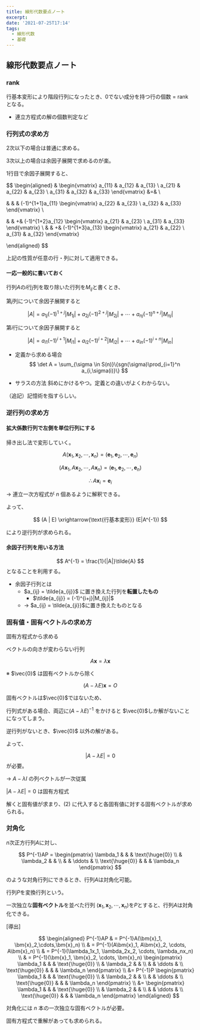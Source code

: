 ```yaml
---
title: 線形代数要点ノート
excerpt: 
date: '2021-07-25T17:14'
tags:
  - 線形代数
  - 基礎
---
```


## 線形代数要点ノート

### rank
行基本変形により階段行列になったとき、0でない成分を持つ行の個数 = rank となる。

- 連立方程式の解の個数判定など

### 行列式の求め方
2次以下の場合は普通に求める。

3次以上の場合は余因子展開で求めるのが楽。

1行目で余因子展開すると、

$$
\begin{aligned}
&
\begin{vmatrix}
a_{11} & a_{12} & a_{13} \\
a_{21} & a_{22} & a_{23} \\
a_{31} & a_{32} & a_{33}
\end{vmatrix} 
&=& \\ 

& & &
 (-1)^{1+1}a_{11}
\begin{vmatrix}
a_{22} & a_{23} \\
a_{32} & a_{33}
\end{vmatrix}
\\ 

& & +& (-1)^{1+2}a_{12}
\begin{vmatrix}
a_{21} & a_{23} \\
a_{31} & a_{33} 
\end{vmatrix}
\\
& & 
+& (-1)^{1+3}a_{13}
\begin{vmatrix}
a_{21} & a_{22} \\
a_{31} & a_{32} 
\end{vmatrix}

\end{aligned}
$$

上記の性質が任意の行・列に対して適用できる。

#### 一応一般的に書いておく

行列$A$の$i$行$j$列を取り除いた行列を$M_{ij}$と書くとき、

第$j$列について余因子展開すると

$$
|A| = a_{1j}(-1)^{1+j}|M_{1j}| + a_{2j}(-1)^{2+j}|M_{2j}| + \cdots + a_{nj}(-1)^{n+j}|M_{nj}|
$$

第$i$行について余因子展開すると

$$
|A| = a_{i1}(-1)^{i+1}|M_{i1}| + a_{i2}(-1)^{i+2}|M_{i2}| + \cdots + a_{in}(-1)^{i+n}|M_{in}|
$$


- 定義から求める場合
$$
\det A = \sum_{\sigma \in S(n)}\{sgn(\sigma)\prod_{i=1}^n a_{i,\sigma(i)}\}
$$

- サラスの方法
斜めにかけるやつ。定義との違いがよくわからない。

（追記）記憶術を指すらしい。

### 逆行列の求め方
#### 拡大係数行列で左側を単位行列にする

掃き出し法で変形していく。

$$
A(\bm{x}_1,\bm{x}_2,\cdots,\bm{x}_n) = (\bm{e}_1, \bm{e}_2, \cdots, \bm{e}_n)
$$

$$
(A\bm{x}_1, A\bm{x}_2,\cdots,A\bm{x}_n) = (\bm{e}_1,\bm{e}_2,\cdots,\bm{e}_n)
$$

$$
\therefore A\bm{x}_i = \bm{e}_i
$$

→ 連立一次方程式が $n$ 個あるように解釈できる。

よって、

$$
(A | E) \xrightarrow{\text{行基本変形}} (E|A^{-1})
$$

により逆行列が求められる。
#### 余因子行列を用いる方法
$$
A^{-1} = \frac{1}{|A|}\tilde{A}
$$
となることを利用する。
- 余因子行列とは
  - $a_{ij} = \tilde{a_{ij}}$ に置き換えた行列を**転置したもの**
    - $\tilde{a_{ij}} = (-1)^{i+j}|M_{ij}|$
  - → $a_{ij} = \tilde{a_{ji}}$に置き換えたものとなる

### 固有値・固有ベクトルの求め方

固有方程式から求める

ベクトルの向きが変わらない行列

$$
A\bm{x} = \lambda \bm{x}
$$

※ $\vec{0}$ は固有ベクトルから除く

$$
(A - \lambda E)\bm{x} = O \tag{2}
$$


固有ベクトルは$\vec{0}$ではないため、

行列式がある場合、両辺に$(A-\lambda E)^{-1}$ をかけると $\vec{0}$しか解がないことになってしまう。

逆行列がないとき、$\vec{0}$ 以外の解がある。

よって、

$$
|A-\lambda E| = 0
$$
が必要。

→ $A-\lambda I$ の列ベクトルが一次従属


$|A-\lambda E| = 0$ は固有方程式

解くと固有値が求まり、$(2)$ に代入すると各固有値に対する固有ベクトルが求められる。

### 対角化

$n$次正方行列$A$に対し、

$$
P^{-1}AP = 
\begin{pmatrix}
\lambda_1 &  & & \text{\huge{0}} \\
 & \lambda_2 & & \\
 &  & \ddots & \\
 \text{\huge{0}}  & & & \lambda_n
\end{pmatrix} 
$$

のような対角行列にできるとき、行列$A$は対角化可能。

行列$P$を変換行列という。


一次独立な**固有ベクトル**を並べた行列
$(\bm{x}_1,\bm{x}_2,\cdots,\bm{x}_n)$を$P$とすると、行列$A$は対角化できる。

[導出]

$$
\begin{aligned}
P^{-1}AP & = P^{-1}A(\bm{x}_1, \bm{x}_2,\cdots,\bm{x}_n) \\
& = P^{-1}(A\bm{x}_1, A\bm{x}_2, \cdots, A\bm{x}_n) \\
& = P^{-1}(\lambda_1x_1, \lambda_2x_2, \cdots, \lambda_nx_n) \\
& = P^{-1}(\bm{x}_1, \bm{x}_2, \cdots, \bm{x}_n)
\begin{pmatrix}
\lambda_1 &  & & \text{\huge{0}} \\
 & \lambda_2 & & \\
 &  & \ddots & \\
 \text{\huge{0}}  & & & \lambda_n
\end{pmatrix} \\
&= P^{-1}P
\begin{pmatrix}
\lambda_1 &  & & \text{\huge{0}} \\
 & \lambda_2 & & \\
 &  & \ddots & \\
 \text{\huge{0}}  & & & \lambda_n
\end{pmatrix} \\
&= 
\begin{pmatrix}
\lambda_1 &  & & \text{\huge{0}} \\
 & \lambda_2 & & \\
 &  & \ddots & \\
 \text{\huge{0}}  & & & \lambda_n
\end{pmatrix}
\end{aligned}
$$

対角化には $n$ 本の一次独立な固有ベクトルが必要。

固有方程式で重解があっても求められる。